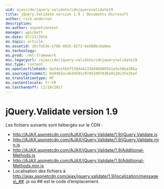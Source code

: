 ```yaml
---
uid: ajax/cdn/jquery-validate/cdnjqueryvalidate19
title: jQuery.Validate version 1.9 | Documents Microsoft
author: rick-anderson
description: 
ms.author: aspnetcontent
manager: wpickett
ms.date: 07/23/2014
ms.topic: article
ms.assetid: 26c7a53e-576b-4925-8272-6e58dbc8a0ea
ms.technology: 
ms.prod: .net-framework
msc.legacyurl: /ajax/cdn/jquery-validate/cdnjqueryvalidate19
msc.type: content
ms.openlocfilehash: 6a34cef62f539da413384969805b1a5e36ba386a
ms.sourcegitcommit: 9a9483aceb34591c97451997036a9120c3fe2baf
ms.translationtype: MT
ms.contentlocale: fr-FR
ms.lasthandoff: 11/10/2017
---
```

<a name="jqueryvalidate-version-19"></a>jQuery.Validate version 1.9
====================
Les fichiers suivants sont hébergés sur le CDN :

- http://AJAX.aspnetcdn.com/AJAX/jQuery.Validate/1.9/jQuery.Validate.js
- http://AJAX.aspnetcdn.com/AJAX/jQuery.Validate/1.9/jQuery.Validate.min.js
- http://AJAX.aspnetcdn.com/AJAX/jQuery.Validate/1.9/Additional-Methods.js
- http://AJAX.aspnetcdn.com/AJAX/jQuery.Validate/1.9/Additional-Methods.min.js
- Localisation des fichiers à http://ajax.aspnetcdn.com/ajax/jquery.validate/1.9/localization/messages\_## .js où ## est le code d’emplacement.
